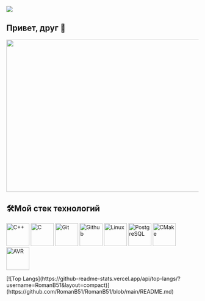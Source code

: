 ![](https://komarev.com/ghpvc/?username=RomanB51)
## Привет, друг 👋
<p align="center">
  <img src="https://media.giphy.com/media/v1.Y2lkPTc5MGI3NjExZDdxNjRpZ2Y3bm9lNHo1cWVvYm81aTU0eW5iNHgwcmp4Y2pqaWU3YyZlcD12MV9naWZzX3NlYXJjaCZjdD1n/qgQUggAC3Pfv687qPC/giphy.gif" width="600" height="400"/>
</p>


## 🛠️Мой стек технологий
<p>
<img src="https://github.com/RomanB51/Image_for_readme/blob/main/C%2B%2B-icon.png" width="60" height="60" title="C++"/>
<img src="https://github.com/RomanB51/Image_for_readme/blob/main/C-icon.png" width="60" height="60" title="C"/>
<img src="https://github.com/RomanB51/Image_for_readme/blob/main/Git-icon.png" width="60" height="60" title="Git"/>
<img src="https://github.com/RomanB51/Image_for_readme/blob/main/Github-icon.png" width="60" height="60" title="Github"/>
<img src="https://github.com/RomanB51/Image_for_readme/blob/main/Linux-icon.png" width="60" height="60" title="Linux"/>
<img src="https://github.com/RomanB51/Image_for_readme/blob/main/PostgreSQL-icon.png" width="60" height="60" title="PostgreSQL"/>   
<img src="https://github.com/RomanB51/Image_for_readme/blob/main/CMake-icon.png" width="60" height="60" title="CMake"/>
<img src="https://github.com/RomanB51/Image_for_readme/blob/main/AVR-icon.png" width="60" height="60" title="AVR"/>
</p>
[![Top Langs](https://github-readme-stats.vercel.app/api/top-langs/?username=RomanB51&layout=compact)](https://github.com/RomanB51/RomanB51/blob/main/README.md)
